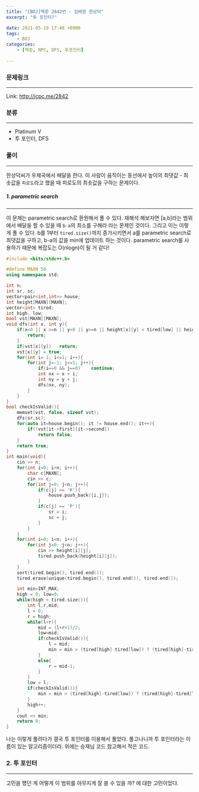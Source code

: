 ```yaml
---
title: "[BOJ]백준 2842번 - 집배원 한상덕"
excerpt: "투 포인터?"

date: 2021-05-19 17:48 +0900
tags:
    - BOJ
categories:
    - [백준, NPC, DFS, 투포인터]
    
---
```


### 문제링크
---
Link: <http://icpc.me/2842>

### 분류
---
+ Platinum V
+ 투 포인터, DFS

### 풀이
---

한상덕씨가 우체국에서 배달을 한다. 이 사람이 움직이는 동선에서 높이의 최댓값 - 최솟값을 `피로도`라고 했을 때 피로도의 최솟값을 구하는 문제이다.

##### 1. parametric search
---
이 문제는 parametric search로 환원해서 풀 수 있다. 재해석 해보자면 [a,b]라는 범위에서 배달을 할 수 있을 때 `b-a`의 최소를 구해라 라는 문제인 것이다. 그리고 이는 이렇게 풀 수 있다. b를 1부터 `tired.size()`까지 증가시키면서 a를 parametric search로 최댓값을 구하고, b-a의 값을 min에 업데이트 하는 것이다. parametric search를 사용하기 때문에 복잡도는 O(nlogn)이 될 거 같다!
```cpp
#include <bits/stdc++.h>

#define MAXN 50
using namespace std;

int n;
int sr, sc;
vector<pair<int,int>> house;
int height[MAXN][MAXN];
vector<int> tired;
int high, low;
bool vst[MAXN][MAXN];
void dfs(int x, int y){
    if(x<0 || x >=n || y<0 || y>=n || height[x][y] < tired[low] || height[x][y] > tired[high]){
        return;
    }
    if(vst[x][y])   return;
    vst[x][y] = true;
    for(int i=-1; i<=1; i++){
        for(int j=-1; j<=1; j++){
            if(i==0 && j==0)    continue;
            int nx = x + i;
            int ny = y + j;
            dfs(nx, ny);
        }
    }
}
bool checkIsValid(){
    memset(vst, false, sizeof vst);
    dfs(sr,sc);
    for(auto it=house.begin(); it != house.end(); it++){
        if(!vst[it->first][it->second])
            return false;
    }
    return true;
}
int main(void){
    cin >> n;
    for(int i=0; i<n; i++){
        char c[MAXN];
        cin >> c;
        for(int j=0; j<n; j++){
            if(c[j] == 'K'){
                house.push_back({i,j});
            }
            if(c[j] == 'P'){
                sr = i;
                sc = j;
            }
        }   
    }
    for(int i=0; i<n; i++){
        for(int j=0; j<n; j++){
            cin >> height[i][j];
            tired.push_back(height[i][j]);
        }
    }
    sort(tired.begin(), tired.end());
    tired.erase(unique(tired.begin(), tired.end()), tired.end());

    int min=INT_MAX;
    high = 0; low=0;
    while(high < tired.size()){
        int l,r,mid;
        l = 0;
        r = high;
        while(l<r){
            mid = (l+r+1)/2;
            low=mid;
            if(checkIsValid()){
                l = mid;
                min = min > (tired[high]-tired[low]) ? (tired[high]-tired[low]) : min;
            }
            else{
                r = mid-1;
            }
        }
        low = l;
        if(checkIsValid()){
            min = min > (tired[high]-tired[low]) ? (tired[high]-tired[low]) : min;
        }
        high++;
    }
    cout << min;
    return 0;
}
```
나는 이렇게 풀려다가 결국 투 포인터를 이용해서 풀었다. 풀고나니까 투 포인터라는 이름이 있는 알고리즘이더라. 위에는 승재님 코드 참고해서 적은 코드.

### 2. 투 포인터
---

고민을 헀던 게 어떻게 이 범위를 야무지게 잘 쓸 수 있을 까? 에 대한 고민이었다.
